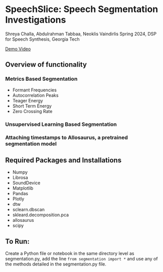 # SpeechSlice: Speech Segmentation Investigations
Shreya Challa, Abdulrahman Tabbaa, Neoklis Vaindirlis 
Spring 2024, DSP for Speech Synthesis, Georgia Tech 

[Demo Video](https://youtu.be/VLSmG2tNT2Q)
## Overview of functionality 
### Metrics Based Segmentation
- Formant Frequencies
- Autocorrelation Peaks
- Teager Energy
- Short Term Energy
- Zero Crossing Rate

### Unsupervised Learning Based Segmentation 
### Attaching timestamps to Allosaurus, a pretrained segmentation model 

## Required Packages and Installations
- Numpy
- Librosa
- SoundDevice
- Matplotlib
- Pandas
- Plotly
- dtw
- sclearn.dbscan
- skleard.decomposition.pca
- allosaurus
- scipy
  
## To Run:
Create a Python file or notebook in the same directory level as segmentation.py, add the line `from segmentation import *` and use any of the methods detailed in the segmentation.py file. 
